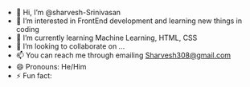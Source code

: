 - 👋 Hi, I’m @sharvesh-Srinivasan
- 👀 I’m interested in FrontEnd development and learning new things in coding 
- 🌱 I’m currently learning Machine Learning, HTML, CSS
- 💞️ I’m looking to collaborate on ...
- 📫 You can reach me through emailing Sharvesh308@gmail.com
- 😄 Pronouns: He/Him
- ⚡ Fun fact: 

<!---
sharvesh-Srinivasan/sharvesh-Srinivasan is a ✨ special ✨ repository because its `README.md` (this file) appears on your GitHub profile.
You can click the Preview link to take a look at your changes.
--->
